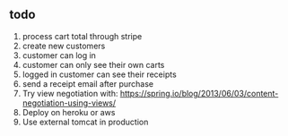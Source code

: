 todo
----

1. process cart total through stripe
2. create new customers
3. customer can log in
4. customer can only see their own carts
5. logged in customer can see their receipts
6. send a receipt email after purchase
7. Try view negotiation with: https://spring.io/blog/2013/06/03/content-negotiation-using-views/
8. Deploy on heroku or aws
9. Use external tomcat in production
